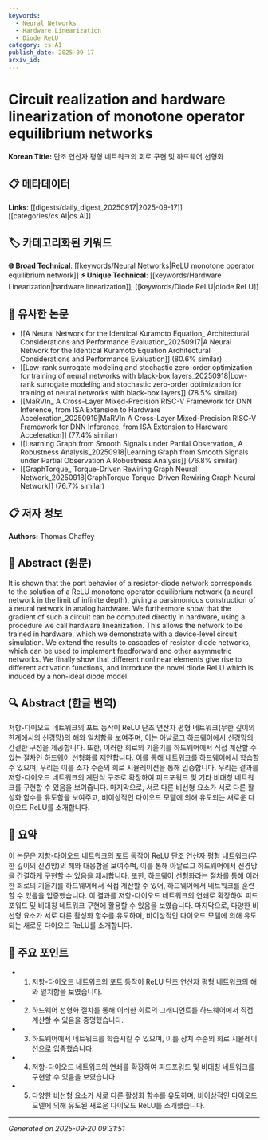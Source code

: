 ```yaml
---
keywords:
  - Neural Networks
  - Hardware Linearization
  - Diode ReLU
category: cs.AI
publish_date: 2025-09-17
arxiv_id:
---
```


<!-- KEYWORD_LINKING_METADATA:
{
  "processed_timestamp": "2025-09-22 22:59:22.711550",
  "vocabulary_version": "1.0",
  "selected_keywords": [
    "Neural Networks",
    "Hardware Linearization",
    "Diode ReLU"
  ],
  "rejected_keywords": [
    "Resistor-Diode Networks"
  ],
  "similarity_scores": {
    "Neural Networks": 0.78,
    "Hardware Linearization": 0.7,
    "Diode ReLU": 0.68
  },
  "extraction_method": "AI_prompt_based",
  "budget_applied": true
}
-->

# Circuit realization and hardware linearization of monotone operator equilibrium networks

**Korean Title:** 단조 연산자 평형 네트워크의 회로 구현 및 하드웨어 선형화

## 📋 메타데이터

**Links**: [[digests/daily_digest_20250917|2025-09-17]]    [[categories/cs.AI|cs.AI]]

## 🏷️ 카테고리화된 키워드
**🌐 Broad Technical**: [[keywords/Neural Networks|ReLU monotone operator equilibrium network]]
**⚡ Unique Technical**: [[keywords/Hardware Linearization|hardware linearization]], [[keywords/Diode ReLU|diode ReLU]]

## 🔗 유사한 논문
- [[A Neural Network for the Identical Kuramoto Equation_ Architectural Considerations and Performance Evaluation_20250917|A Neural Network for the Identical Kuramoto Equation Architectural Considerations and Performance Evaluation]] (80.6% similar)
- [[Low-rank surrogate modeling and stochastic zero-order optimization for training of neural networks with black-box layers_20250918|Low-rank surrogate modeling and stochastic zero-order optimization for training of neural networks with black-box layers]] (78.5% similar)
- [[MaRVIn_ A Cross-Layer Mixed-Precision RISC-V Framework for DNN Inference, from ISA Extension to Hardware Acceleration_20250919|MaRVIn A Cross-Layer Mixed-Precision RISC-V Framework for DNN Inference, from ISA Extension to Hardware Acceleration]] (77.4% similar)
- [[Learning Graph from Smooth Signals under Partial Observation_ A Robustness Analysis_20250918|Learning Graph from Smooth Signals under Partial Observation A Robustness Analysis]] (76.8% similar)
- [[GraphTorque_ Torque-Driven Rewiring Graph Neural Network_20250918|GraphTorque Torque-Driven Rewiring Graph Neural Network]] (76.7% similar)

## 📋 저자 정보

**Authors:** Thomas Chaffey

## 📄 Abstract (원문)

It is shown that the port behavior of a resistor-diode network corresponds to
the solution of a ReLU monotone operator equilibrium network (a neural network
in the limit of infinite depth), giving a parsimonious construction of a neural
network in analog hardware. We furthermore show that the gradient of such a
circuit can be computed directly in hardware, using a procedure we call
hardware linearization. This allows the network to be trained in hardware,
which we demonstrate with a device-level circuit simulation. We extend the
results to cascades of resistor-diode networks, which can be used to implement
feedforward and other asymmetric networks. We finally show that different
nonlinear elements give rise to different activation functions, and introduce
the novel diode ReLU which is induced by a non-ideal diode model.

## 🔍 Abstract (한글 번역)

저항-다이오드 네트워크의 포트 동작이 ReLU 단조 연산자 평형 네트워크(무한 깊이의 한계에서의 신경망)의 해와 일치함을 보여주며, 이는 아날로그 하드웨어에서 신경망의 간결한 구성을 제공합니다. 또한, 이러한 회로의 기울기를 하드웨어에서 직접 계산할 수 있는 절차인 하드웨어 선형화를 제안합니다. 이를 통해 네트워크를 하드웨어에서 학습할 수 있으며, 우리는 이를 소자 수준의 회로 시뮬레이션을 통해 입증합니다. 우리는 결과를 저항-다이오드 네트워크의 계단식 구조로 확장하여 피드포워드 및 기타 비대칭 네트워크를 구현할 수 있음을 보여줍니다. 마지막으로, 서로 다른 비선형 요소가 서로 다른 활성화 함수를 유도함을 보여주고, 비이상적인 다이오드 모델에 의해 유도되는 새로운 다이오드 ReLU를 소개합니다.

## 📝 요약

이 논문은 저항-다이오드 네트워크의 포트 동작이 ReLU 단조 연산자 평형 네트워크(무한 깊이의 신경망)의 해와 대응함을 보여주며, 이를 통해 아날로그 하드웨어에서 신경망을 간결하게 구현할 수 있음을 제시합니다. 또한, 하드웨어 선형화라는 절차를 통해 이러한 회로의 기울기를 하드웨어에서 직접 계산할 수 있어, 하드웨어에서 네트워크를 훈련할 수 있음을 입증했습니다. 이 결과를 저항-다이오드 네트워크의 연쇄로 확장하여 피드포워드 및 비대칭 네트워크 구현에 활용할 수 있음을 보였습니다. 마지막으로, 다양한 비선형 요소가 서로 다른 활성화 함수를 유도하며, 비이상적인 다이오드 모델에 의해 유도되는 새로운 다이오드 ReLU를 소개합니다.

## 🎯 주요 포인트

- 1. 저항-다이오드 네트워크의 포트 동작이 ReLU 단조 연산자 평형 네트워크의 해와 일치함을 보였습니다.

- 2. 하드웨어 선형화 절차를 통해 이러한 회로의 그래디언트를 하드웨어에서 직접 계산할 수 있음을 증명했습니다.

- 3. 하드웨어에서 네트워크를 학습시킬 수 있으며, 이를 장치 수준의 회로 시뮬레이션으로 입증했습니다.

- 4. 저항-다이오드 네트워크의 연쇄를 확장하여 피드포워드 및 비대칭 네트워크를 구현할 수 있음을 보였습니다.

- 5. 다양한 비선형 요소가 서로 다른 활성화 함수를 유도하며, 비이상적인 다이오드 모델에 의해 유도된 새로운 다이오드 ReLU를 소개했습니다.

---

*Generated on 2025-09-20 09:31:51*